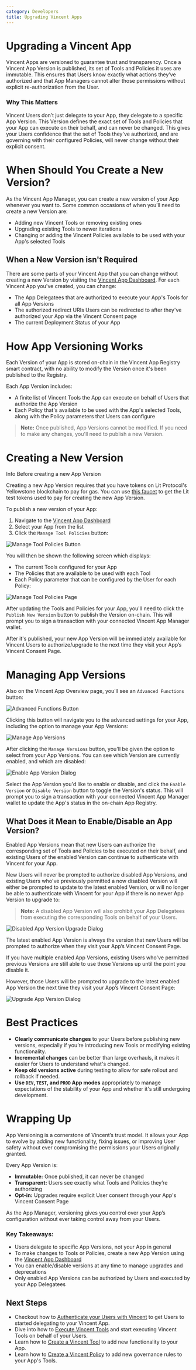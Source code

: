 ```yaml
---
category: Developers
title: Upgrading Vincent Apps
---
```


# Upgrading a Vincent App

Vincent Apps are versioned to guarantee trust and transparency. Once a Vincent App Version is published, its set of Tools and Policies it uses are immutable. This ensures that Users know exactly what actions they’ve authorized and that App Managers cannot alter those permissions without explicit re-authorization from the User.

### Why This Matters

Vincent Users don’t just delegate to your App, they delegate to a specific App Version. This Version defines the exact set of Tools and Policies that your App can execute on their behalf, and can never be changed. This gives your Users confidence that the set of Tools they've authorized, and are governing with their configured Policies, will never change without their explicit consent.

# When Should You Create a New Version?

As the Vincent App Manager, you can create a new version of your App whenever you want to. Some common occasions of when you'll need to create a new Version are:

- Adding new Vincent Tools or removing existing ones
- Upgrading existing Tools to newer iterations
- Changing or adding the Vincent Policies available to be used with your App's selected Tools

## When a New Version isn't Required

There are some parts of your Vincent App that you can change without creating a new Version by visiting the [Vincent App Dashboard](https://dashboard.heyvincent.ai/). For each Vincent App you've created, you can change:

- The App Delegatees that are authorized to execute your App's Tools for all App Versions
- The authorized redirect URIs Users can be redirected to after they've authorized your App via the Vincent Consent page
- The current Deployment Status of your App

# How App Versioning Works

Each Version of your App is stored on-chain in the Vincent App Registry smart contract, with no ability to modify the Version once it's been published to the Registry.

Each App Version includes:

- A finite list of Vincent Tools the App can execute on behalf of Users that authorize the App Version
- Each Policy that's available to be used with the App's selected Tools, along with the Policy parameters that Users can configure

> **Note:** Once published, App Versions cannot be modified. If you need to make any changes, you'll need to publish a new Version.

# Creating a New Version

<div class="info-box">
  <p class="info-box-title">
    <span class="info-icon">Info</span> Before creating a new App Version
  </p>
  <p>Creating a new App Version requires that you have tokens on Lit Protocol's Yellowstone blockchain to pay for gas. You can use <a href="https://chronicle-yellowstone-faucet.getlit.dev/">this faucet</a> to get the Lit test tokens used to pay for creating the new App Version.</p>
</div>

To publish a new version of your App:

1. Navigate to the [Vincent App Dashboard](https://dashboard.heyvincent.ai/)
2. Select your App from the list
3. Click the `Manage Tool Policies` button:

![Manage Tool Policies Button](../images/manage-tool-policies-button.png)

You will then be shown the following screen which displays:

- The current Tools configured for your App
- The Policies that are available to be used with each Tool
- Each Policy parameter that can be configured by the User for each Policy:

![Manage Tool Policies Page](../images/manage-tool-policies-page.png)

After updating the Tools and Policies for your App, you'll need to click the `Publish New Version` button to publish the Version on-chain. This will prompt you to sign a transaction with your connected Vincent App Manager wallet.

After it's published, your new App Version will be immediately available for Vincent Users to authorize/upgrade to the next time they visit your App’s Vincent Consent Page.

# Managing App Versions

Also on the Vincent App Overview page, you'll see an `Advanced Functions` button:

![Advanced Functions Button](../images/advanced-functions-button.png)

Clicking this button will navigate you to the advanced settings for your App, including the option to manage your App Versions:

![Manage App Versions](../images/manage-app-versions.png)

After clicking the `Manage Versions` button, you'll be given the option to select from your App Versions. You can see which Version are currently enabled, and which are disabled:

![Enable App Version Dialog](../images/enable-app-version-dialog.png)

Select the App Version you'd like to enable or disable, and click the `Enable Version` or `Disable Version` button to toggle the Version's status. This will prompt you to sign a transaction with your connected Vincent App Manager wallet to update the App's status in the on-chain App Registry.

## What Does it Mean to Enable/Disable an App Version?

Enabled App Versions mean that new Users can authorize the corresponding set of Tools and Policies to be executed on their behalf, and existing Users of the enabled Version can continue to authenticate with Vincent for your App.

New Users will never be prompted to authorize disabled App Versions, and existing Users who've previously permitted a now disabled Version will either be prompted to update to the latest enabled Version, or will no longer be able to authenticate with Vincent for your App if there is no newer App Version to upgrade to:

> **Note:** A disabled App Version will also prohibit your App Delegatees from executing the corresponding Tools on behalf of your Users.

![Disabled App Version Upgrade Dialog](../images/disabled-app-version-upgrade-dialog.png)

The latest enabled App Version is always the version that new Users will be prompted to authorize when they visit your App’s Vincent Consent Page.

If you have multiple enabled App Versions, existing Users who've permitted previous Versions are still able to use those Versions up until the point you disable it.

However, those Users will be prompted to upgrade to the latest enabled App Version the next time they visit your App’s Vincent Consent Page:

![Upgrade App Version Dialog](../images/upgrade-app-version-dialog.png)

# Best Practices

- **Clearly communicate changes** to your Users before publishing new versions, especially if you’re introducing new Tools or modifying existing functionality.
- **Incremental changes** can be better than large overhauls, it makes it easier for Users to understand what's changed.
- **Keep old versions active** during testing to allow for safe rollout and rollback if needed.
- **Use `DEV`, `TEST`, and `PROD` App modes** appropriately to manage expectations of the stability of your App and whether it's still undergoing development.

# Wrapping Up

App Versioning is a cornerstone of Vincent’s trust model. It allows your App to evolve by adding new functionality, fixing issues, or improving User safety without ever compromising the permissions your Users originally granted.

Every App Version is:

- **Immutable:** Once published, it can never be changed
- **Transparent:** Users see exactly what Tools and Policies they’re authorizing
- **Opt-in:** Upgrades require explicit User consent through your App's Vincent Consent Page

As the App Manager, versioning gives you control over your App’s configuration without ever taking control away from your Users.

### Key Takeaways:

- Users delegate to specific App Versions, not your App in general
- To make changes to Tools or Policies, create a new App Version using the [Vincent App Dashboard](https://dashboard.heyvincent.ai/)
- You can enable/disable versions at any time to manage upgrades and deprecations
- Only enabled App Versions can be authorized by Users and executed by your App Delegatees

## Next Steps

- Checkout how to [Authenticate your Users with Vincent](../App-Agent-Developers/Authenticating-Users.md) to get Users to started delegating to your Vincent App.
- Dive into how to [Execute Vincent Tools](../App-Agent-Developers/Executing-Tools.md) and start executing Vincent Tools on behalf of your Users.
- Learn how to [Create a Vincent Tool](../Tool-Developers/Getting-Started.md) to add new functionality to your App.
- Learn how to [Create a Vincent Policy](../Policy-Developers/Getting-Started.md) to add new governance rules to your App's Tools.
